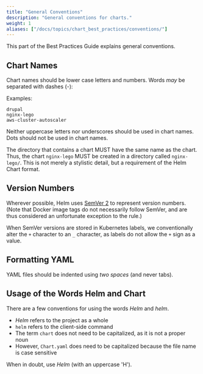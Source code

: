 ```yaml
---
title: "General Conventions"
description: "General conventions for charts."
weight: 1
aliases: ["/docs/topics/chart_best_practices/conventions/"]
---
```


This part of the Best Practices Guide explains general conventions.

## Chart Names

Chart names should be lower case letters and numbers. Words _may_ be separated with dashes (-):

Examples:

```text
drupal
nginx-lego
aws-cluster-autoscaler
```

Neither uppercase letters nor underscores should be used in chart names. Dots should not be used in
chart names.

The directory that contains a chart MUST have the same name as the chart. Thus, the chart
`nginx-lego` MUST be created in a directory called `nginx-lego/`. This is not merely a stylistic
detail, but a requirement of the Helm Chart format.

## Version Numbers

Wherever possible, Helm uses [SemVer 2](https://semver.org) to represent version numbers. (Note that
Docker image tags do not necessarily follow SemVer, and are thus considered an unfortunate exception
to the rule.)

When SemVer versions are stored in Kubernetes labels, we conventionally alter the `+` character to
an `_` character, as labels do not allow the `+` sign as a value.

## Formatting YAML

YAML files should be indented using _two spaces_ (and never tabs).

## Usage of the Words Helm and Chart

There are a few conventions for using the words _Helm_ and _helm_.

- _Helm_ refers to the project as a whole
- `helm` refers to the client-side command
- The term `chart` does not need to be capitalized, as it is not a proper noun
- However, `Chart.yaml` does need to be capitalized because the file name is case sensitive

When in doubt, use _Helm_ (with an uppercase 'H').
